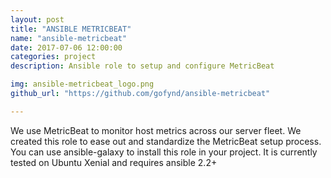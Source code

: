 ```yaml
---
layout: post
title: "ANSIBLE METRICBEAT"
name: "ansible-metricbeat"
date: 2017-07-06 12:00:00
categories: project
description: Ansible role to setup and configure MetricBeat

img: ansible-metricbeat_logo.png
github_url: "https://github.com/gofynd/ansible-metricbeat"

---
```


<p>
We use MetricBeat to monitor host metrics across our server fleet. We created this role to ease out and standardize the MetricBeat setup process. You can use ansible-galaxy to install this role in your project. It is currently tested on Ubuntu Xenial and requires ansible 2.2+
</p>
